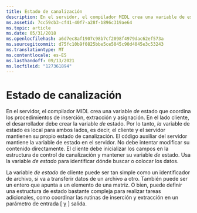 ```yaml
---
title: Estado de canalización
description: En el servidor, el compilador MIDL crea una variable de estado que coordina los procedimientos de inserción, extracción y asignación.
ms.assetid: 7cc59cb3-cf41-40f7-a28f-b896c319ae64
ms.topic: article
ms.date: 05/31/2018
ms.openlocfilehash: a6d7ec8af1907c98b7cf2098f4979dac62ef573a
ms.sourcegitcommit: d75fc10b9f0825bbe5ce5045c90d4045e3c53243
ms.translationtype: MT
ms.contentlocale: es-ES
ms.lasthandoff: 09/13/2021
ms.locfileid: "127361894"
---
```

# <a name="the-pipe-state"></a>Estado de canalización

En el servidor, el compilador MIDL crea una variable *de* estado que coordina los procedimientos de inserción, extracción y asignación. En el lado cliente, el desarrollador debe crear la variable *de* estado. Por lo tanto, *la* variable de estado es local para ambos lados, es decir, el cliente y el servidor mantienen su propio estado de canalización. El código auxiliar del servidor mantiene la variable de estado en el servidor. No debe intentar modificar su contenido directamente. El cliente debe inicializar los campos en la estructura de control de canalización y mantener su variable *de* estado. Usa la variable *de estado* para identificar dónde buscar o colocar los datos.

La variable *de estado* de cliente puede ser tan simple como un identificador de archivo, si va a transferir datos de un archivo a otro. También puede ser un entero que apunta a un elemento de una matriz. O bien, puede definir una estructura de estado bastante compleja para realizar tareas adicionales, como coordinar las rutinas de inserción y extracción en un parámetro de entrada \[ [](/windows/desktop/Midl/in) [y](/windows/desktop/Midl/out-idl) \] salida.

 

 
